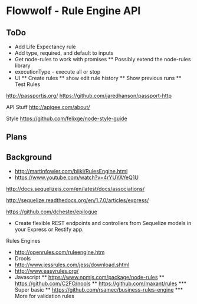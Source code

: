 # Flowwolf - Rule Engine API

## ToDo
* Add Life Expectancy rule
* Add type, required, and default to inputs
* Get node-rules to work with promises
** Possibly extend the node-rules library
* executionType - execute all or stop
* UI
** Create rules
** show edit rule history
** Show previous runs
** Test Rules

http://passportjs.org/
https://github.com/jaredhanson/passport-http

API Stuff
http://apigee.com/about/

Style
https://github.com/felixge/node-style-guide

## Plans


## Background
* http://martinfowler.com/bliki/RulesEngine.html
* https://www.youtube.com/watch?v=4rYUYAYeQ1U 

http://docs.sequelizejs.com/en/latest/docs/associations/

http://sequelize.readthedocs.org/en/1.7.0/articles/express/

https://github.com/dchester/epilogue
* Create flexible REST endpoints and controllers from Sequelize models in your Express or Restify app.



Rules Engines
* http://openrules.com/ruleengine.htm
* Drools
* http://www.jessrules.com/jess/download.shtml
* http://www.easyrules.org/
* Javascript
** https://www.npmjs.com/package/node-rules
** https://github.com/C2FO/nools
** https://github.com/maxant/rules
*** Super basic
** https://github.com/rsamec/business-rules-engine
*** More for validation rules